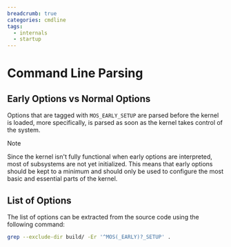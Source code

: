 ```yaml
---
breadcrumb: true
categories: cmdline
tags:
  - internals
  - startup
---
```


# Command Line Parsing

## Early Options vs Normal Options

Options that are tagged with `MOS_EARLY_SETUP` are parsed before the kernel is loaded,
more specifically, is parsed as soon as the kernel takes control of the system.

> [!Note]
> Since the kernel isn't fully functional when early options are
> interpreted, most of subsystems are not yet initialized. This means that
> early options should be kept to a minimum and should only be used to configure
> the most basic and essential parts of the kernel.

## List of Options

The list of options can be extracted from the source code using the following command:

```sh
grep --exclude-dir build/ -Er '^MOS(_EARLY)?_SETUP' .
```
